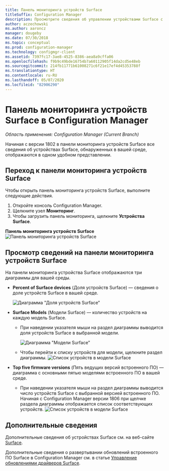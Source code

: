 ```yaml
---
title: Панель мониторинга устройств Surface
titleSuffix: Configuration Manager
description: Просмотрите сведения об управлении устройствами Surface с помощью панели мониторинга.
author: aczechowski
ms.author: aaroncz
manager: dougeby
ms.date: 07/30/2018
ms.topic: conceptual
ms.prod: configuration-manager
ms.technology: configmgr-client
ms.assetid: 7397fc17-3ae8-4525-8386-aea8a9cffa06
ms.openlocfilehash: f9b9c49bde16754b7a60112905f14da2cd5e48eb
ms.sourcegitcommit: 214fb11771b61008271c6f21e17ef4d45353788f
ms.translationtype: HT
ms.contentlocale: ru-RU
ms.lasthandoff: 05/07/2020
ms.locfileid: "82906290"
---
```

# <a name="surface-device-dashboard-in-configuration-manager"></a>Панель мониторинга устройств Surface в Configuration Manager

*Область применения: Configuration Manager (Current Branch)*

Начиная с версии 1802 в панели мониторинга устройств Surface все сведения об устройствах Surface, обнаруженных в вашей среде, отображаются в одном удобном представлении. <!--1355788-->

## <a name="open-the-surface-device-dashboard"></a>Переход к панели мониторинга устройств Surface

Чтобы открыть панель мониторинга устройств Surface, выполните следующие действия. 

1. Откройте консоль Configuration Manager. 
2. Щелкните узел **Мониторинг**. 
3. Чтобы загрузить панель мониторинга, щелкните **Устройства Surface**.

**Панель мониторинга устройств Surface**
![Панель мониторинга устройств Surface](media/Surface-device-dashboard.PNG)



## <a name="reviewing-information-in-the-surface-device-dashboard"></a>Просмотр сведений на панели мониторинга устройств Surface

На панели мониторинга устройства Surface отображаются три диаграммы для вашей среды. 

- **Percent of Surface devices** (Доля устройств Surface) — сведения о доле устройств Surface в вашей среде.

    ![Диаграмма "Доля устройств Surface"](media/Percent-Surface-Devices.PNG)
- **Surface Models** (Модели Surface) — количество устройств на каждую модель Surface. 
  - При наведении указателя мыши на раздел диаграммы выводится доля устройств Surface в выбранной модели. 

       ![Диаграмма "Модели Surface"](media/Surface-Models-Hover.PNG)
  - Чтобы перейти к списку устройств для модели, щелкните раздел диаграммы. 
      ![Список устройств в модели Surface](media/Surface-Model-Device-List.PNG)

- **Top five firmware versions** (Пять ведущих версий встроенного ПО) — диаграмма с основными пятью моделями встроенного ПО в вашей среде. 
  - При наведении указателя мыши на раздел диаграммы выводится число устройств Surface с выбранной версией встроенного ПО. Начиная с Configuration Manager версии 1806 при щелчке раздела диаграммы отображается список соответствующих устройств. <!--1358654-->
     ![Список устройств в модели Surface](media/Surface-Firmware-Hover.PNG)


## <a name="more-information"></a>Дополнительные сведения

Дополнительные сведения об устройствах Surface см. на веб-сайте [Surface](https://www.microsoft.com/surface).

Дополнительные сведения о развертывании обновлений встроенного ПО Surface в Configuration Manager см. в статье [Управление обновлениями драйверов Surface](https://support.microsoft.com/help/4098906).




